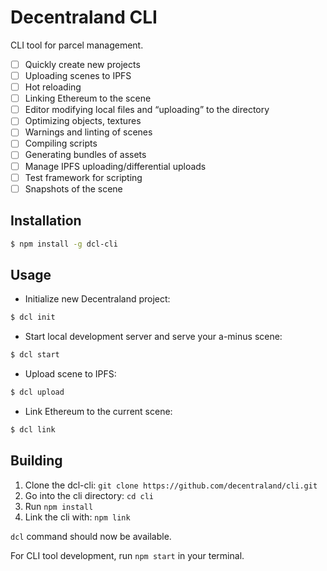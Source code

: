 # Decentraland CLI

CLI tool for parcel management.

* [ ] Quickly create new projects
* [ ] Uploading scenes to IPFS
* [ ] Hot reloading
* [ ] Linking Ethereum to the scene
* [ ] Editor modifying local files and “uploading” to the directory
* [ ] Optimizing objects, textures
* [ ] Warnings and linting of scenes
* [ ] Compiling scripts
* [ ] Generating bundles of assets
* [ ] Manage IPFS uploading/differential uploads
* [ ] Test framework for scripting
* [ ] Snapshots of the scene

## Installation

```bash
$ npm install -g dcl-cli
```

## Usage

- Initialize new Decentraland project:

```bash
$ dcl init
```

- Start local development server and serve your a-minus scene:

```bash
$ dcl start
```

- Upload scene to IPFS:

```bash
$ dcl upload
```

- Link Ethereum to the current scene:

```bash
$ dcl link
```

## Building

1. Clone the dcl-cli: `git clone https://github.com/decentraland/cli.git`
2. Go into the cli directory: `cd cli`
3. Run `npm install`
4. Link the cli with: `npm link`

`dcl` command should now be available.

For CLI tool development, run `npm start` in your terminal.
